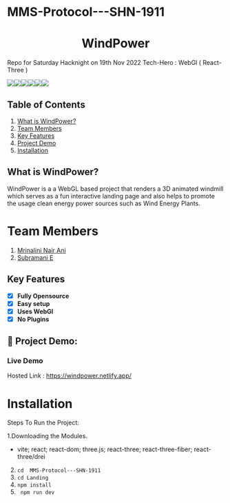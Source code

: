 # MMS-Protocol---SHN-1911
# **<div align="center">WindPower</div>**  
<desc>

Repo for Saturday Hacknight on 19th Nov 2022
Tech-Hero : WebGl ( React-Three )

<img src="https://img.shields.io/badge/React-20232A?style=for-the-badge&logo=react&logoColor=61DAFB"><img src="https://img.shields.io/badge/ThreeJs-black?style=for-the-badge&logo=three.js&logoColor=white"><img src="https://img.shields.io/badge/Material%20UI-007FFF?style=for-the-badge&logo=mui&logoColor=white"><img src="https://img.shields.io/badge/Vite-B73BFE?style=for-the-badge&logo=vite&logoColor=FFD62E"><img src="https://img.shields.io/badge/CSS3-1572B6?style=for-the-badge&logo=css3&logoColor=white"><img src="https://img.shields.io/badge/JavaScript-323330?style=for-the-badge&logo=javascript&logoColor=F7DF1E">
## Table of Contents
1. [What is WindPower?](#project-description)
2. [Team Members](#team-members)
3. [Key Features](#key-features)
4. [Project Demo](#project-demo)
5. [Installation](#installation)



## What is WindPower?
WindPower is a a WebGL based project that renders a 3D animated windmill which serves as a fun interactive landing page and also helps to promote the usage clean energy power sources such as Wind Energy Plants. 

# Team Members

1. [Mrinalini Nair Ani](https://github.com/hacksh4w/)
1. [Subramani E](https://github.com/subru-37/)


## Key Features 
- [x] **Fully Opensource**
- [x] **Easy setup**
- [x] **Uses WebGl**
- [x] **No Plugins**

## 🔧 Project Demo:
### Live Demo
Hosted Link : https://windpower.netlify.app/

# Installation
Steps To Run the Project:

1.Downloading the Modules.
- vite; react; react-dom; three.js; react-three; react-three-fiber; react-three/drei
2. `` cd  MMS-Protocol---SHN-1911  ``
3. `` cd Landing ``
4. ``npm install``
5. `` npm run dev``
